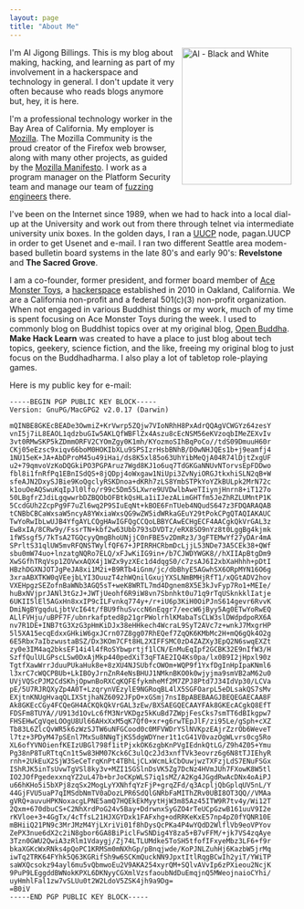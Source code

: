 ```yaml
--- 
layout: page
title: "About Me"
---
```

<a href="http://www.flickr.com/photos/albill/6304911027/" title="Al - Black and White by albill, on Flickr"><img src="http://farm7.static.flickr.com/6042/6304911027_bee5677759_m.jpg" width="192" height="240" hspace="10" align="right" alt="Al - Black and White"></a>I'm Al Jigong Billings. This is my blog about making, hacking, and learning as part of my involvement in a hackerspace and technology in general. I don't update it very often because who reads blogs anymore but, hey, it is here.

I'm a professional technology worker in the Bay Area of California. My employer is [Mozilla](http://www.mozilla.com). The Mozilla Community is the proud creator of the Firefox web browser, along with many other projects, as guided by the [Mozilla Manifesto](http://www.mozilla.org/about/manifesto.html). I work as a program manager on the Platform Security team and manage our team of [fuzzing engineers](http://en.wikipedia.org/wiki/Fuzz_testing) there.

I've been on the Internet since 1989, when we had to hack into a local dial-up at the University and work out from there through telnet via intermediate university unix boxes. In the golden days, I ran a [UUCP](http://en.wikipedia.org/wiki/UUCP) node, pagan.UUCP in order to get Usenet and e-mail. I ran two different Seattle area modem-based bulletin board systems in the late 80's and early 90's: **Revelstone** and **The Sacred Grove**.

I am a co-founder, former president, and former board member of [Ace Monster Toys](http://acemonstertoys.org), a [hackerspace](http://en.wikipedia.org/wiki/Hackerspace) established in 2010 in Oakland, California. We are a California non-profit and a federal 501(c)(3) non-profit organization. When not engaged in various Buddhist things or my work, much of my time is spent focusing on Ace Monster Toys during the week. I used to commonly blog on Buddhist topics over at my original blog, [Open Buddha](http://www.openbuddha.com). <strong>Make Hack Learn</strong> was created to have a place to just blog about tech topics, geekery, science fiction, and the like, freeing my original blog to just focus on the Buddhadharma. I also play a lot of tabletop role-playing games.

Here is my public key for e-mail:

	-----BEGIN PGP PUBLIC KEY BLOCK-----
	Version: GnuPG/MacGPG2 v2.0.17 (Darwin)
	
	mQINBE8GKEcBEADe3OwmiZ+KrVwrp5ZQjw7VIoNRhH8PxAdrQQAgVCWGYz64zesY
	vnI5j7iL8EAOL1qdzbuGIw5AKLQfWBFlZx4Aszu8cEcNSM56eKVzoqbIMeZEXvIv
	3vt0RMwSKP5kZDmmORFV2CYOmZgy0K1mh/KYozmoSIhBqPoCo//tdS09DmuuH60r
	CKj05eEzsc9xiqv66boM0HOKIbXLu9SPSIzrHsbBNhB/D0wNHJQEs1b+j9eamfj4
	1NU15eK+JA+AbDProM45u49iHai/ds8K5xl85o63UhYibMeQjA04R74lDjtZxgUF
	u2+79qmvoVzKoDQGkiPO3PGPAruz7Wgd8KJ1o6uq7TdGKGaNNUvNTorvsEpFDDwo
	fbl8i1fnRfPq1EBnISdQS+8jQDpj4oWxgaw1NiUpi3ZvNyiORGJtkxhiSLN2qB+W
	sfeAJN2DxySJBie9KoQgclyRSKDnoa+dKRh7zLS8YmbSTPkYoYZkBULpk2MrN72c
	k1ouOeAQSwuKqIpJl0lfo/r99c5Dm55LXwre9UVDwlbAweTIiynjHnrn8+iT127o
	50LBgfrZJdiLgqwwrbDZBQObOFBtkQsHLa1iIJezALimGHTfm5JeZhRZLUMntP1K
	5CcdGUh2ZcpPg9F7uZl6wq2P9SIuEqNt+kBOE6FnTUeb4NQudS647z3FDQARAQAB
	tCNBbCBCaWxsaW5ncyA8YWxiaWxsQG9wZW5idWRkaGEuY29tPokCPgQTAQIAKAUC
	TwYoRwIbLwUJB4YfgAYLCQgHAwIGFQgCCQoLBBYCAwECHgECF4AACgkQkVrGAL3z
	Ew8xIA/8CRw9y/FssrTN+kbf2w63Ubb793sDVDTz/eRX8SO9nYz8t0LggBg4kjmk
	1fWSsgf5/7kTsA2TGQcyyQmgBhoUNjjC0nFBE5v2DmRz3/3gFTEMwYf27yDAr4mA
	SPrltS31qlUW5mvRFQNSTWylfQF67+JPIRRHCRbmDcLjjL53NDe73A5CEk38+QWf
	sbu0mW74uo+lnzatgNQRo7ELQ/xFJwKiIG9in+/b7CJWDYWGK8//hXIIApBtgDm9
	XwSGfhTRqVsp1ZOVwxAQX4j1WZx9yzXEc1d4dqgS0/c7zsAJ6I2xbXaHhhh+pDtI
	HBzhDGXNJOTJgPeJA8xi1M2i+B9RTb4iGnm/jc/dbBhyE5AGwhSX6ORpMYN16O6g
	3xraABXTKW0qVEejbLYI3OuuzT4zhWQnilGxujYXSLNmBMHjRfT1/xQGtADV2hov
	VXEHpgzSEZofnBaWNb3AGQ5sT+weK8WRTL7md4Dgnem8X5E3kJvFyp7Ro1+MEIe/
	huBxNVjprJANl3tGzJ+JWTjUeohf6R9iW8vn7Sbnhkt0u71q9rTqUSknkklIatje
	6UKII5lEl5AGxHn8xxIP9cILFvnkq774y+/r+iU6p3KiH0OiPJnS614gevr6RvvK
	DmiNgBYgqduLjbtVcI64t/fBU9fhuSvccN6nEqgr7/eecW6jByy5Ag0ETwYoRwEQ
	ALlFVHju/uBPF7F/ubnrkafpted8p21grPWolrhlKMabaTsCLW3slDWdpdpoRX6A
	nv7R1DE+INB7tG3XzG3pHmKiDJx38eHHkech4WcraL9SyT2AVc7z+wnkJ7MxgrHP
	5l5XA15ecqEdxxGHkiW6gxJCrn07Z8gg07RhEQef7ZqQK6KMbMc2H+mQ6gQk4O2g
	6E5Rbx7aIbzwustaBSZ/Dx3KOm7CFt8HL2XIFFSMC0zD4ZAZXy3EpQ2N6swqEXZt
	zy0e3IM4aq2bksEF14i4l4fRoSYbwprtjf1lCN/EnMuEqIpf2GCBK32E9nIfW3/H
	SzffQulULGPscLSw0DxAjMkp440pedXiT3qFTAE2IQ4Ks0pa/lx0B9I2jHpxl90z
	TgtfXawWrrJduuPUkaHuk8e+8zXU4NJSUbfcOWOm+WQP9f1YxfDgInHpIpaKNml6
	l3xrC7cWQCPBUb+LkIBOyJrnZnR4eNsBHUJ1NMknBKO0k0wjyjma9smVB2aM62u0
	UVjVQScPJM2CdSKhjOpwnBoRXCqKQFEfykmheMf2M7ZPJ8Ptd7J34IdVp30/LCVa
	pE/5U7RJRQXyZp4A0T+LzqrynVEzylE9NGRoqBL4lX5SGFOarpL5eDLsakQS7sMv
	EXjtnKNUgHvaqQLIXStjhaNZ6092JFpO+xGSmj7nsIBpABEBAAGJBEQEGAECAA8F
	Ak8GKEcCGy4FCQeGH4ACKQkQkVrGAL3zEw/BXSAEGQECAAYFAk8GKEcACgkQ8EfT
	FDSFm8TUYA//U913d1OvLc6fM3NrVKDgz5kKuBd7ZWpjFesCks7smTT6dBIkgpw7
	FHSEHwCgVqeLOOgU8Ul66AHxXxM5qK7Qf0+xr+g6rwTEpJlF/zi95Le/gSph+cXZ
	Tb83L6ZlcQvWR5k6zWzSJTW6uNFGCood0c0MFVWDrYSlNVKpzEAjrZzrOb6WeveT
	l7tz+3PDyM47pSEnl7MxSu8NNgTjKS5dgWDYner1t1cG41V0vazOgWLvrs0cg5Ro
	XL6ofYVNOienfKEIzUBGl798f1itPjxkOK6zgbKnPVgIEdnkQtLG/Z9h4Z05+Ymu
	Pg38nP8TuRTtqCn1t5w83HM07Kck6C3ulQc2Jd3xnfTVk3eovrz6g6N8tTJIEhyR
	rnh+2UkEuX2SjW3SeCeTrqKnPt4TBhLjCLxWcmLkCbOuwjwzTXFzjLdS7ENuFSGx
	IShRJK5inTsUvwTgVSl8ky3v+MZI1SGSlnDsVK5Zg7DcNz4HVmJUh7FXowK8W5tl
	IO2JOfPgedexxnqYZ2uL47b+brJoCKpWLS7iq1sMZ/A2Kg4JGgdRwAcDNx4oAiPJ
	u66hKHo5i5bXPj8zqSx2MogLyYXNhfqYzFjP+grqZFd/q3AcpljQbGplqUV5nL/Y
	44GjFVU5uaP7qIMSdbNmTV0aDozLPR6SdQlGNRbFaMIThZRv0UBI8OT3QQ//VMAa
	gVRQ+auvuHPKNoxacgLPNE5amQ7HQEkEkMyytHjW3m85Az45ITW9R7tv4y/Wi12T
	2Qxm+670dbuCS+C2NhXrdPoG24v5Bay+DdrwnxSyGZO4rTeUCpGzwB161uuV9I2e
	rKVloe+3+4GgTx/4cTfsL21HJXGYDxk1FAFxhg+odRRKeKxE57np4pZ0fYQNR10E
	mBHiiQ21PN9c3MrJMzM4YjLXriVi01f8hDysQcPKa4P4wYQdD2WlflVb9eoVPYov
	ZePX3nue6dX2c2iN8gbor6GA8BiPiclFwSNDig4Y8za5+B7vFFM/+jk7VS4zqAye
	3Tzn0GWU2QwiA3zRlm1Vdaygj/Zj74LTLUMdke5ToSH5tfofIFxyeMbz3LF6+f9r
	bkaXGKcWxRNks4pQoPC1KRMSm0mNXhGp/pBnqjwde/KoPJNLZuhHj6KazbW5jrMq
	iwTq2TRK64FYhk5Q63KGRifSh9w6SCKmQuckNN9JpxtItlRqgBCwIh2yiT/YWiTP
	saWXQcsokz94ayl6mu5vQbmwoEu2V9AKA254xyrQM+SQlvAVvIp6zPXieou2NcjK
	9PuP9LEggddBWNokKPXL6DKNyyCGXmlVzsfaoubNdDuEmqjnQ5MWeojnaioCYhi/
	uyHmhlFal1zw7vSLUu0t2W2LdoV5ZSK4jh9a9Dg=
	=B0iV
	-----END PGP PUBLIC KEY BLOCK-----
